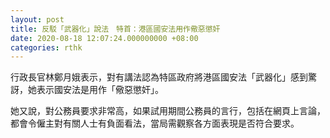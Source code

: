 ```yaml
---
layout: post
title: 反駁「武器化」說法　特首：港區國安法用作儆惡懲奸
date: 2020-08-18 12:07:24.000000000 +08:00
categories: rthk
---
```


行政長官林鄭月娥表示，對有講法認為特區政府將港區國安法「武器化」感到驚訝，她表示國安法是用作「儆惡懲奸」。

她又說，對公務員要求非常高，如果試用期間公務員的言行，包括在網頁上言論，都會令僱主對有關人士有負面看法，當局需觀察各方面表現是否符合要求。
　
